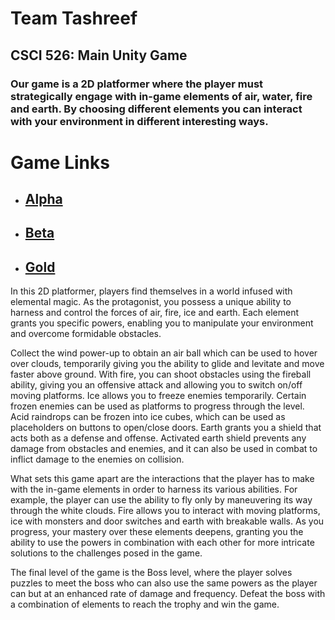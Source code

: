 # Team Tashreef
## CSCI 526: Main Unity Game

### Our game is a 2D platformer where the player must strategically engage with in-game elements of air, water, fire and earth. By choosing different elements you can interact with your environment in different interesting ways.

# Game Links

- ## [Alpha](https://nivedit24.github.io/csci526Tashreef/alpha/)
- ## [Beta](https://nivedit24.github.io/csci526Tashreef/beta/)
- ## [Gold](https://nivedit24.github.io/csci526Tashreef/gold/)

In this 2D platformer, players find themselves in a world infused with elemental magic. As the protagonist, you possess a unique ability to harness and control the forces of air, fire, ice and earth. Each element grants you specific powers, enabling you to manipulate your environment and overcome formidable obstacles.

Collect the wind power-up to obtain an air ball which can be used to hover over clouds, temporarily giving you the ability to glide and levitate and move faster above ground. With fire, you can shoot obstacles using the fireball ability, giving you an offensive attack and allowing you to switch on/off moving platforms. Ice allows you to freeze enemies temporarily. Certain frozen enemies can be used as platforms to progress through the level. Acid raindrops can be frozen into ice cubes, which can be used as placeholders on buttons to open/close doors. Earth grants you a shield that acts both as a defense and offense. Activated earth shield prevents any damage from obstacles and enemies, and it can also be used in combat to inflict damage to the enemies on collision. 

What sets this game apart are the interactions that the player has to make with the in-game elements in order to harness its various abilities. For example, the player can use the ability to fly only by maneuvering its way through the white clouds. Fire allows you to interact with moving platforms, ice with monsters and door switches and earth with breakable walls. As you progress, your mastery over these elements deepens, granting you the ability to use the powers in combination with each other for more intricate solutions to the challenges posed in the game.

The final level of the game is the Boss level, where the player solves puzzles to meet the boss who can also use the same powers as the player can but at an enhanced rate of damage and frequency. Defeat the boss with a combination of elements to reach the trophy and win the game.
